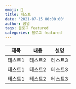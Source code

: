 ```yaml
---
emoji: 🔮
title: 테스트
date: '2021-07-15 00:00:00'
author: 곰덜
tags: 블로그 featured
categories: 블로그 featured
---
```

| 제목    | 내용    | 설명    |
| ------- | ------- | ------- |
| 테스트1 | 테스트2 | 테스트3 |
| 테스트1 | 테스트2 | 테스트3 |
| 테스트1 | 테스트2 | 테스트3 |
<!-- > 테스트

`테스트`

___

*테스트*

**테스트**

~~테스트~~

[테스트](www.gomdol-ooh-ah.com)

| 제목    | 내용    | 설명    |
| ------- | ------- | ------- |
| 테스트1 | 테스트2 | 테스트3 |
| 테스트1 | 테스트2 | 테스트3 |
| 테스트1 | 테스트2 | 테스트3 |
 -->






```toc

```

